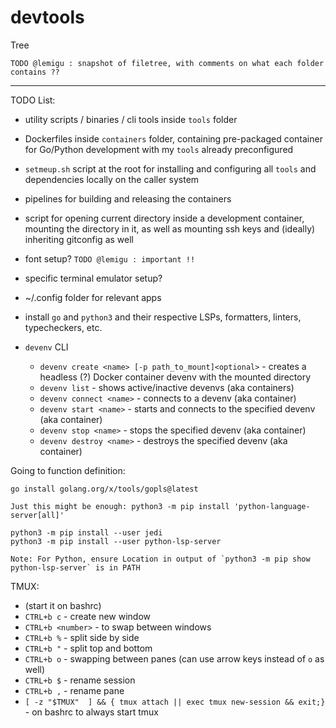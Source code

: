 # devtools

Tree

```
TODO @lemigu : snapshot of filetree, with comments on what each folder contains ??
```

---

TODO List:
- utility scripts / binaries / cli tools inside `tools` folder
- Dockerfiles inside `containers` folder, containing pre-packaged container for Go/Python development with my `tools` already preconfigured
- `setmeup.sh` script at the root for installing and configuring all `tools` and dependencies locally on the caller system
- pipelines for building and releasing the containers
- script for opening current directory inside a development container, mounting the directory in it, as well as mounting ssh keys and (ideally) inheriting gitconfig as well
- font setup? `TODO @lemigu : important !!`
- specific terminal emulator setup?
- ~/.config folder for relevant apps
- install `go` and `python3` and their respective LSPs, formatters, linters, typecheckers, etc.


- `devenv` CLI
  - `devenv create <name> [-p path_to_mount]<optional>` - creates a headless (?) Docker container devenv with the mounted directory
  - `devenv list` - shows active/inactive devenvs (aka containers)
  - `devenv connect <name>` - connects to a devenv (aka container)
  - `devenv start <name>` - starts and connects to the specified devenv (aka container)
  - `devenv stop <name>` - stops the specified devenv (aka container)
  - `devenv destroy <name>` - destroys the specified devenv (aka container)


Going to function definition:
```
go install golang.org/x/tools/gopls@latest

Just this might be enough: python3 -m pip install 'python-language-server[all]'

python3 -m pip install --user jedi
python3 -m pip install --user python-lsp-server

Note: For Python, ensure Location in output of `python3 -m pip show python-lsp-server` is in PATH 
```



TMUX:
- (start it on bashrc)
- `CTRL+b c` - create new window
- `CTRL+b <number>` - to swap between windows
- `CTRL+b %` - split side by side
- `CTRL+b "` - split top and bottom
- `CTRL+b o` - swapping between panes (can use arrow keys instead of `o` as well)
- `CTRL+b $` - rename session
- `CTRL+b ,` - rename pane
- `[ -z "$TMUX"  ] && { tmux attach || exec tmux new-session && exit;}` - on bashrc to always start tmux

